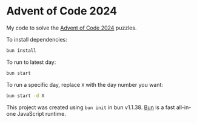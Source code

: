 # Advent of Code 2024

My code to solve the [Advent of Code 2024](https://adventofcode.com/2024) puzzles.

To install dependencies:

```bash
bun install
```

To run to latest day:

```bash
bun start
```

To run a specific day, replace `X` with the day number you want:

```bash
bun start -d X
```

This project was created using `bun init` in bun v1.1.38. [Bun](https://bun.sh) is a fast all-in-one JavaScript runtime.

